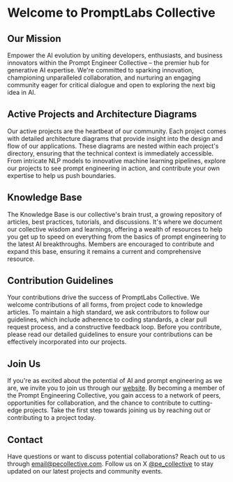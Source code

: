 # Welcome to PromptLabs Collective

## Our Mission
Empower the AI evolution by uniting developers, enthusiasts, and business innovators within the Prompt Engineer Collective – the premier hub for generative AI expertise. We're committed to sparking innovation, championing unparalleled collaboration, and nurturing an engaging community eager for critical dialogue and open to exploring the next big idea in AI.

## Active Projects and Architecture Diagrams
Our active projects are the heartbeat of our community. Each project comes with detailed architecture diagrams that provide insight into the design and flow of our applications. These diagrams are nested within each project's directory, ensuring that the technical context is immediately accessible. From intricate NLP models to innovative machine learning pipelines, explore our projects to see prompt engineering in action, and contribute your own expertise to help us push boundaries.

## Knowledge Base
The Knowledge Base is our collective's brain trust, a growing repository of articles, best practices, tutorials, and discussions. It's where we document our collective wisdom and learnings, offering a wealth of resources to help you get up to speed on everything from the basics of prompt engineering to the latest AI breakthroughs. Members are encouraged to contribute and expand this base, ensuring it remains a current and comprehensive resource.

## Contribution Guidelines
Your contributions drive the success of PromptLabs Collective. We welcome contributions of all forms, from project code to knowledge articles. To maintain a high standard, we ask contributors to follow our guidelines, which include adherence to coding standards, a clear pull request process, and a constructive feedback loop. Before you contribute, please read our detailed guidelines to ensure your contributions can be effectively incorporated into our projects.

## Join Us
If you're as excited about the potential of AI and prompt engineering as we are, we invite you to join us through our [website](https://www.pecollective.com). By becoming a member of the Prompt Engineering Collective, you gain access to a network of peers, opportunities for collaboration, and the chance to contribute to cutting-edge projects. Take the first step towards joining us by reaching out or contributing to a project today.

## Contact
Have questions or want to discuss potential collaborations? Reach out to us through email@pecollective.com. Follow us on X [@pe_collective](https://twitter.com/pe_collective) to stay updated on our latest projects and community events.
